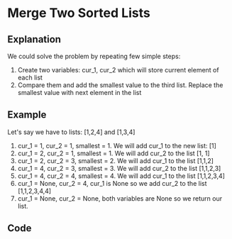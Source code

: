 # Merge Two Sorted Lists
## Explanation
We could solve the problem by repeating few simple steps:
1. Create two variables: cur_1, cur_2 which will store current element of each list
2. Compare them and add the smallest value to the third list. Replace the smallest value with next element in the list
## Example
Let's say we have to lists: [1,2,4] and [1,3,4]
1. cur_1 = 1, cur_2 = 1, smallest = 1. We will add cur_1 to the new list: [1]
2. cur_1 = 2, cur_2 = 1, smallest = 1. We will add cur_2 to the list [1, 1]
3. cur_1 = 2, cur_2 = 3, smallest = 2. We will add cur_1 to the list [1,1,2]
4. cur_1 = 4, cur_2 = 3, smallest = 3. We will add cur_2 to the list [1,1,2,3]
5. cur_1 = 4, cur_2 = 4, smallest = 4. We will add cur_1 to the list [1,1,2,3,4]
6. cur_1 = None, cur_2 = 4, cur_1 is None so we add cur_2 to the list [1,1,2,3,4,4]
7. cur_1 = None, cur_2 = None, both variables are None so we return our list.
## Code
